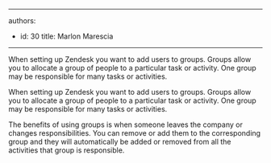 

---
authors:
  - id: 30
    title: Marlon Marescia
---




<span class='intro'> When setting up Zendesk you want to add users to groups. Groups allow you to allocate a group of people to a particular task or activity. One group may be responsible for many tasks or activities.&#160;​<br> </span>

<p>When setting up Zendesk you want to add users to groups. Groups allow you to allocate a group of people to a particular task or activity. One group may be responsible for many tasks or activities.&#160;</p><p>The benefits of using groups is when someone leaves the company or changes responsibilities. You can remove or add them to the&#160;corresponding group and they will automatically be added or removed from all&#160;the activities that group is responsible.<br><br></p>


